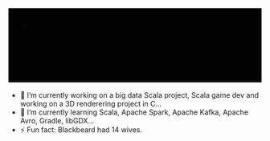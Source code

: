 <img src="https://github.com/claudemuller/terminal-typer/blob/master/assets/matrix.gif"/>

- 🔭 I’m currently working on a big data Scala project, Scala game dev and working on a 3D renderering project in C...
- 🌱 I’m currently learning Scala, Apache Spark, Apache Kafka, Apache Avro, Gradle, libGDX...
- ⚡ Fun fact: Blackbeard had 14 wives.
